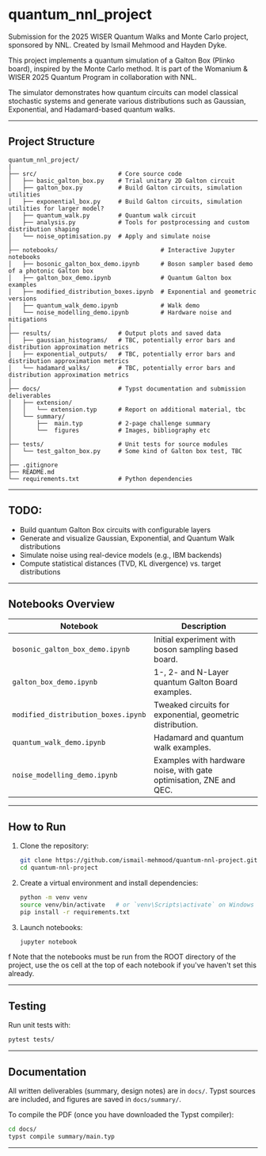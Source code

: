 # quantum_nnl_project
Submission for the 2025 WISER Quantum Walks and Monte Carlo project, sponsored by NNL. Created by Ismail Mehmood and Hayden Dyke.

This project implements a quantum simulation of a Galton Box (Plinko board), inspired by the Monte Carlo method. It is part of the Womanium & WISER 2025 Quantum Program in collaboration with NNL.

The simulator demonstrates how quantum circuits can model classical stochastic systems and generate various distributions such as Gaussian, Exponential, and Hadamard-based quantum walks.

---

## Project Structure

```
quantum_nnl_project/
|
├── src/                       # Core source code
│   ├── basic_galton_box.py    # Trial unitary 2D Galton circuit
│   ├── galton_box.py          # Build Galton circuits, simulation utilities
│   ├── exponential_box.py     # Build Galton circuits, simulation utilities for larger model?
│   ├── quantum_walk.py        # Quantum walk circuit
│   ├── analysis.py            # Tools for postprocessing and custom distribution shaping
│   └── noise_optimisation.py  # Apply and simulate noise
│
├── notebooks/                             # Interactive Jupyter notebooks
│   ├── bosonic_galton_box_demo.ipynb      # Boson sampler based demo of a photonic Galton box
│   ├── galton_box_demo.ipynb              # Quantum Galton box examples
│   ├── modified_distribution_boxes.ipynb  # Exponential and geometric versions
│   ├── quantum_walk_demo.ipynb            # Walk demo
│   └── noise_modelling_demo.ipynb         # Hardware noise and mitigations
│
├── results/                   # Output plots and saved data
│   ├── gaussian_histograms/   # TBC, potentially error bars and distribution approximation metrics
│   ├── exponential_outputs/   # TBC, potentially error bars and distribution approximation metrics
│   └── hadamard_walks/        # TBC, potentially error bars and distribution approximation metrics
│
├── docs/                      # Typst documentation and submission deliverables
│   ├── extension/
│   │   └── extension.typ      # Report on additional material, tbc
│   └── summary/
│       ├──  main.typ          # 2-page challenge summary 
│       └──  figures           # Images, bibliography etc
│
├── tests/                     # Unit tests for source modules
│   └── test_galton_box.py     # Some kind of Galton box test, TBC
│
├── .gitignore
├── README.md
└── requirements.txt           # Python dependencies
```

---

## TODO: 

*  Build quantum Galton Box circuits with configurable layers
*  Generate and visualize Gaussian, Exponential, and Quantum Walk distributions
*  Simulate noise using real-device models (e.g., IBM backends)
*  Compute statistical distances (TVD, KL divergence) vs. target distributions

---

## Notebooks Overview

| Notebook                              | Description                                                         |
| ------------------------------------- | ------------------------------------------------------------------- |
| `bosonic_galton_box_demo.ipynb`       | Initial experiment with boson sampling based board.                 |
| `galton_box_demo.ipynb`               | 1-, 2- and N-Layer quantum Galton Board examples.                   |
| `modified_distribution_boxes.ipynb`   | Tweaked circuits for exponential, geometric distribution.           |
| `quantum_walk_demo.ipynb`             | Hadamard and <some other> quantum walk examples.                    |
| `noise_modelling_demo.ipynb`          | Examples with hardware noise, with gate optimisation, ZNE and QEC.  | |

---

## How to Run

1. Clone the repository:

   ```bash
   git clone https://github.com/ismail-mehmood/quantum-nnl-project.git
   cd quantum-nnl-project
   ```

2. Create a virtual environment and install dependencies:

   ```bash
   python -m venv venv
   source venv/bin/activate   # or `venv\Scripts\activate` on Windows
   pip install -r requirements.txt
   ```

3. Launch notebooks:

   ```bash
   jupyter notebook
   ```
f
Note that the notebooks must be run from the ROOT directory of the project, use the os cell at the top of each notebook if you've haven't set this already. 

---

## Testing

Run unit tests with:

```bash
pytest tests/
```

---

## Documentation

All written deliverables (summary, design notes) are in `docs/`. Typst sources are included, and figures are saved in `docs/summary/`.

To compile the PDF (once you have downloaded the Typst compiler):

```bash
cd docs/
typst compile summary/main.typ
```

---
